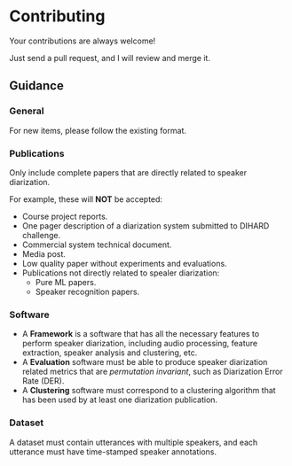 # Contributing

Your contributions are always welcome!

Just send a pull request, and I will review and merge it.

## Guidance

### General

For new items, please follow the existing format.

### Publications

Only include complete papers that are directly related to speaker diarization.

For example, these will **NOT** be accepted:
* Course project reports.
* One pager description of a diarization system submitted to DIHARD challenge.
* Commercial system technical document.
* Media post.
* Low quality paper without experiments and evaluations.
* Publications not directly related to spealer diarization:
  * Pure ML papers.
  * Speaker recognition papers.

### Software

* A **Framework** is a software that has all the necessary features to perform
  speaker diarization, including audio processing, feature extraction,
  speaker analysis and clustering, etc.
* A **Evaluation** software must be able to produce speaker diarization related
  metrics that are *permutation invariant*, such as Diarization Error Rate
  (DER).
* A **Clustering** software must correspond to a clustering algorithm that has
  been used by at least one diarization publication.

### Dataset

A dataset must contain utterances with multiple speakers, and each utterance
must have time-stamped speaker annotations.
